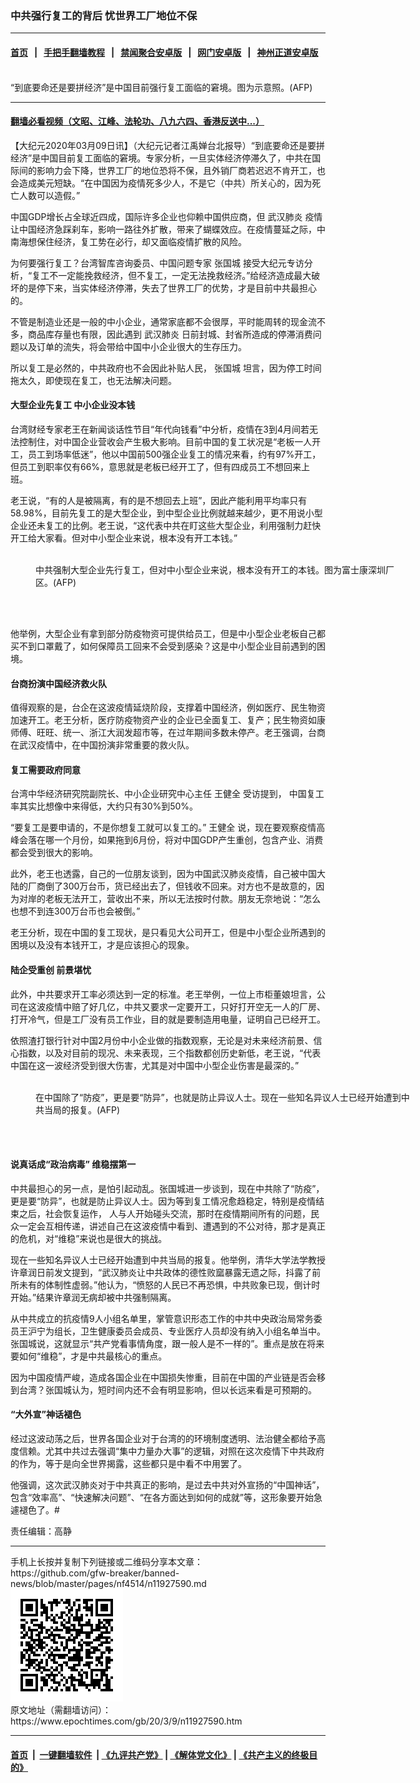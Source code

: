 ### 中共强行复工的背后 忧世界工厂地位不保
------------------------

#### [首页](https://github.com/gfw-breaker/banned-news/blob/master/README.md) &nbsp;&nbsp;|&nbsp;&nbsp; [手把手翻墙教程](https://github.com/gfw-breaker/guides/wiki) &nbsp;&nbsp;|&nbsp;&nbsp; [禁闻聚合安卓版](https://github.com/gfw-breaker/bn-android) &nbsp;&nbsp;|&nbsp;&nbsp; [网门安卓版](https://github.com/oGate2/oGate) &nbsp;&nbsp;|&nbsp;&nbsp; [神州正道安卓版](https://github.com/SzzdOgate/update) 



<div><img alt="" class="aligncenter wp-post-image" src="https://i.epochtimes.com/assets/uploads/2019/06/1905220430452378-600x400.jpg"/>
<div class="red16 caption">
 “到底要命还是要拼经济”是中国目前强行复工面临的窘境。图为示意照。(AFP)
</div>
</div><hr/>

#### [翻墙必看视频（文昭、江峰、法轮功、八九六四、香港反送中...）](https://github.com/gfw-breaker/banned-news/blob/master/pages/link3.md)

<div><p>
 【大纪元2020年03月09日讯】（大纪元记者江禹婵台北报导）“到底要命还是要拼经济”是中国目前复工面临的窘境。专家分析，一旦实体经济停滞久了，中共在国际间的影响力会下降，世界工厂的地位恐将不保，且外销厂商若迟迟不肯开工，也会造成美元短缺。“在中国因为疫情死多少人，不是它（中共）所关心的，因为死亡人数可以造假。”
</p>
<p>
 中国GDP增长占全球近四成，国际许多企业也仰赖中国供应商，但
 <ok href="https://www.epochtimes.com/gb/tag/%E6%AD%A6%E6%B1%89%E8%82%BA%E7%82%8E.html">
  武汉肺炎
 </ok>
 疫情让中国经济急踩刹车，影响一路往外扩散，带来了蝴蝶效应。在疫情蔓延之际，中南海想保住经济，复工势在必行，却又面临疫情扩散的风险。
</p>
<p>
 为何要强行复工？台湾智库咨询委员、中国问题专家
 <ok href="https://www.epochtimes.com/gb/tag/%E5%BC%A0%E5%9B%BD%E5%9F%8E.html">
  张国城
 </ok>
 接受大纪元专访分析，“复工不一定能挽救经济，但不复工，一定无法挽救经济。”给经济造成最大破坏的是停下来，当实体经济停滞，失去了世界工厂的优势，才是目前中共最担心的。
</p>
<p>
 不管是制造业还是一般的中小企业，通常家底都不会很厚，平时能周转的现金流不多，商品库存量也有限，因此遇到
 <ok href="https://www.epochtimes.com/gb/tag/%E6%AD%A6%E6%B1%89%E8%82%BA%E7%82%8E.html">
  武汉肺炎
 </ok>
 日前封城、封省所造成的停滞消费问题以及订单的流失，将会带给中国中小企业很大的生存压力。
</p>
<p>
 所以复工是必然的，中共政府也不会因此补贴人民，
 <ok href="https://www.epochtimes.com/gb/tag/%E5%BC%A0%E5%9B%BD%E5%9F%8E.html">
  张国城
 </ok>
 坦言，因为停工时间拖太久，即使现在复工，也无法解决问题。
</p>
<h4>
 大型企业先复工 中小企业没本钱
</h4>
<p>
 台湾财经专家老王在新闻谈话性节目“年代向钱看”中分析，疫情在3到4月间若无法控制住，对中国企业营收会产生极大影响。目前中国的复工状况是“老板一人开工，员工到场率低迷”，他以中国前500强企业复工的情况来看，约有97%开工，但员工到职率仅有66%，意思就是老板已经开工了，但有四成员工不想回来上班。
</p>
<p>
 老王说，“有的人是被隔离，有的是不想回去上班”，因此产能利用平均率只有58.98%，目前先复工的是大型企业，到中型企业比例就越来越少，更不用说小型企业还未复工的比例。老王说，“这代表中共在盯这些大型企业，利用强制力赶快开工给大家看。但对中小型企业来说，根本没有开工本钱。”
</p>
<figure class="wp-caption aligncenter" id="attachment_6949198" style="width: 600px">
 <ok href="http://i.epochtimes.com/assets/uploads/2010/06/1006010226231685.jpg">
  <img alt="" class="size-large wp-image-6949198" src="http://i.epochtimes.com/assets/uploads/2010/06/1006010226231685-600x384.jpg"/>
 </ok>
 <br/><figcaption class="wp-caption-text">
  中共强制大型企业先行复工，但对中小型企业来说，根本没有开工的本钱。图为富士康深圳厂区。(AFP)
 </figcaption><br/>
</figure><br/>
<p>
 他举例，大型企业有拿到部分防疫物资可提供给员工，但是中小型企业老板自己都买不到口罩戴了，如何保障员工回来不会受到感染？这是中小型企业目前遇到的困境。
</p>
<h4>
 台商扮演中国经济救火队
</h4>
<p>
 值得观察的是，台企在这波疫情延烧阶段，支撑着中国经济，例如医疗、民生物资加速开工。老王分析，医疗防疫物资产业的企业已全面复工、复产；民生物资如康师傅、旺旺、统一、浙江大润发超市等，在过年期间多数未停产。老王强调，台商在武汉疫情中，在中国扮演非常重要的救火队。
</p>
<h4>
 复工需要政府同意
</h4>
<p>
 台湾中华经济研究院副院长、中小企业研究中心主任
 <ok href="https://www.epochtimes.com/gb/tag/%E7%8E%8B%E5%81%A5%E5%85%A8.html">
  王健全
 </ok>
 受访提到，
 <ok href="https://www.epochtimes.com/gb/tag/%E4%B8%AD%E5%9B%BD%E5%A4%8D%E5%B7%A5.html">
  中国复工
 </ok>
 率其实比想像中来得低，大约只有30%到50%。
</p>
<p>
 “要复工是要申请的，不是你想复工就可以复工的。”
 <ok href="https://www.epochtimes.com/gb/tag/%E7%8E%8B%E5%81%A5%E5%85%A8.html">
  王健全
 </ok>
 说，现在要观察疫情高峰会落在哪一个月份，如果拖到6月份，将对中国GDP产生重创，包含产业、消费都会受到很大的影响。
</p>
<p>
 此外，老王也透露，自己的一位朋友谈到，因为中国武汉肺炎疫情，自己被中国大陆的厂商倒了300万台币，货已经出去了，但钱收不回来。对方也不是故意的，因为对岸的老板无法开工，营收出不来，所以无法按时付款。朋友无奈地说：“怎么也想不到连300万台币也会被倒。”
</p>
<p>
 老王分析，现在中国的复工现状，是只看见大公司开工，但是中小型企业所遇到的困境以及没有本钱开工，才是应该担心的现象。
</p>
<h4>
 陆企受重创 前景堪忧
</h4>
<p>
 此外，中共要求开工率必须达到一定的标准。老王举例，一位上市柜董娘坦言，公司在这波疫情中赔了好几亿，中共又要求一定要开工，只好打开空无一人的厂房、打开冷气，但是工厂没有员工作业，目的就是要制造用电量，证明自己已经开工。
</p>
<p>
 依照渣打银行针对中国2月份中小企业做的指数观察，无论是对未来经济前景、信心指数，以及对目前的现况、未来表现，三个指数都创历史新低，老王说，“代表中国在这一波经济受到很大伤害，尤其是对中国中小型企业伤害是最深的。”
</p>
<figure class="wp-caption aligncenter" id="attachment_5982170" style="width: 600px">
 <ok href="http://i.epochtimes.com/assets/uploads/2011/03/1103141017102238.jpg">
  <img alt="" class="size-large wp-image-5982170" src="http://i.epochtimes.com/assets/uploads/2011/03/1103141017102238-600x402.jpg"/>
 </ok>
 <br/><figcaption class="wp-caption-text">
  在中国除了“防疫”，更是要“防异”，也就是防止异议人士。现在一些知名异议人士已经开始遭到中共当局的报复。(AFP)
 </figcaption><br/>
</figure><br/>
<h4>
 说真话成“政治病毒” 维稳摆第一
</h4>
<p>
 中共最担心的另一点，是怕引起动乱。张国城进一步谈到，现在中共除了“防疫”，更是要“防异”，也就是防止异议人士。因为等到复工情况愈趋稳定，特别是疫情结束之后，社会恢复运作， 人与人开始碰头交流，那时在疫情期间所有的问题，民众一定会互相传递，讲述自己在这波疫情中看到、遭遇到的不公对待，那才是真正的危机，对“维稳”来说也是很大的挑战。
</p>
<p>
 现在一些知名异议人士已经开始遭到中共当局的报复。他举例，清华大学法学教授许章润日前发文提到，“武汉肺炎让中共政体的德性败窳暴露无遗之际，抖露了前所未有的体制性虚弱。”他认为，“愤怒的人民已不再恐惧，中共败象已现，倒计时开始。”结果许章润无病却被中共强制隔离。
</p>
<p>
 从中共成立的抗疫情9人小组名单里，掌管意识形态工作的中共中央政治局常务委员王沪宁为组长，卫生健康委员会成员、专业医疗人员却没有纳入小组名单当中。张国城说，这就显示“共产党看事情角度，跟一般人是不一样的”。重点是放在将来要如何“维稳”，才是中共最核心的重点。
</p>
<p>
 因为中国疫情严峻，造成各国企业在中国损失惨重，目前在中国的产业链是否会移到台湾？张国城认为，短时间内还不会有明显影响，但以长远来看是可预期的。
</p>
<h4>
 “大外宣”神话褪色
</h4>
<p>
 经过这波动荡之后，世界各国企业对于台湾的的环境制度透明、法治健全都给予高度信赖。尤其中共过去强调“集中力量办大事”的逻辑，对照在这次疫情下中共政府的作为，等于是向全世界揭露，这些都只是中看不中用罢了。
</p>
<p>
 他强调，这次武汉肺炎对于中共真正的影响，是过去中共对外宣扬的“中国神话”，包含“效率高”、“快速解决问题”、“在各方面达到如何的成就”等，这形象要开始急遽褪色了。#
</p>
<p>
 责任编辑：高静
</p>
</div>
<hr/>
手机上长按并复制下列链接或二维码分享本文章：<br/>
https://github.com/gfw-breaker/banned-news/blob/master/pages/nf4514/n11927590.md <br/>
<a href='https://github.com/gfw-breaker/banned-news/blob/master/pages/nf4514/n11927590.md'><img src='https://github.com/gfw-breaker/banned-news/blob/master/pages/nf4514/n11927590.md.png'/></a> <br/>
原文地址（需翻墙访问）：https://www.epochtimes.com/gb/20/3/9/n11927590.htm


------------------------
#### [首页](https://github.com/gfw-breaker/banned-news/blob/master/README.md) &nbsp;|&nbsp; [一键翻墙软件](https://github.com/gfw-breaker/nogfw/blob/master/README.md) &nbsp;| [《九评共产党》](https://github.com/gfw-breaker/9ping.md/blob/master/README.md#九评之一评共产党是什么) | [《解体党文化》](https://github.com/gfw-breaker/jtdwh.md/blob/master/README.md) | [《共产主义的终极目的》](https://github.com/gfw-breaker/gczydzjmd.md/blob/master/README.md)


<img src='http://gfw-breaker.win/banned-news/pages/nf4514/n11927590.md' width='0px' height='0px'/>
